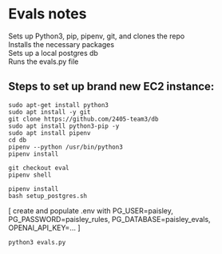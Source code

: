 # Evals notes

Sets up Python3, pip, pipenv, git, and clones the repo\
Installs the necessary packages\
Sets up a local postgres db\
Runs the evals.py file



## Steps to set up brand new EC2 instance:
```
sudo apt-get install python3
sudo apt install -y git
git clone https://github.com/2405-team3/db
sudo apt install python3-pip -y
sudo apt install pipenv
cd db
pipenv --python /usr/bin/python3
pipenv install
```
```
git checkout eval
pipenv shell
```
```
pipenv install
bash setup_postgres.sh
```
[ create and populate .env with PG_USER=paisley, PG_PASSWORD=paisley_rules, PG_DATABASE=paisley_evals, OPENAI_API_KEY=... ]
```
python3 evals.py
```
